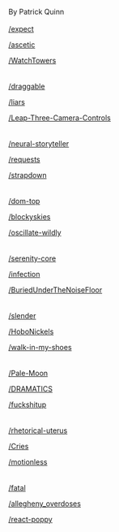 By Patrick Quinn<br>
<br>
<a href="https://github.com/mjackson/expect">/expect</a>

<a href="https://github.com/emacsway/ascetic">/ascetic</a>

<a href="https://github.com/navelbarnet/WatchTowers">/WatchTowers</a>
<br>
<br>
<br>
<a href="https://github.com/Shopify/draggable">/draggable</a>

<a href="https://github.com/jsomers/liars">/liars</a>

<a href="https://github.com/leapmotion/Leap-Three-Camera-Controls">/Leap-Three-Camera-Controls</a>
<br>
<br>
<br>
<a href="https://github.com/ryankiros/neural-storyteller">/neural-storyteller</a>

<a href="https://github.com/requests/requests">/requests</a>

<a href="https://github.com/arturadib/strapdown">/strapdown</a>
<br>
<br>
<br>
<a href="https://github.com/aphyr/dom-top">/dom-top</a>

<a href="https://github.com/alpine9000/blockyskies">/blockyskies</a>

<a href="https://github.com/phobetron/oscillate-wildly">/oscillate-wildly</a>
<br>
<br>
<br>
<a href="https://github.com/serenity-bdd/serenity-core">/serenity-core</a>

<a href="https://github.com/infection/infection">/infection</a>

<a href="https://github.com/jspark311/BuriedUnderTheNoiseFloor">/BuriedUnderTheNoiseFloor</a>
<br>
<br>
<br>
<a href="https://github.com/codecourse/slender">/slender</a>

<a href="https://github.com/Crypto-Expert/HoboNickels">/HoboNickels</a>

<a href="https://github.com/grant/walk-in-my-shoes">/walk-in-my-shoes</a>
<br>
<br>
<br>
<a href="https://github.com/MoonchildProductions/Pale-Moon">/Pale-Moon</a>

<a href="https://github.com/hyeon0720/DRAMATICS">/DRAMATICS</a>

<a href="https://github.com/Smaash/fuckshitup">/fuckshitup</a>
<br>
<br>
<br>
<a href="https://github.com/vanessa-bell/rhetorical-uterus">/rhetorical-uterus</a>

<a href="https://github.com/dissolete/Cries">/Cries</a>

<a href="https://github.com/ryancox/motionless">/motionless</a>
<br>
<br>
<br>
<a href="https://github.com/facebook/fatal">/fatal</a>

<a href="https://github.com/conorotompkins/allegheny_overdoses">/allegheny_overdoses</a>

<a href="https://github.com/TaDaa/react-poppy">/react-poppy</a>
